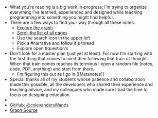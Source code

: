 - What you're reading is a big work in-progress; I'm trying to organize everything I've learned, experienced and designed while teaching programming into something you might find helpful.
- There are a few ways to find your way through all these notes:
	- [Explore the graph](https://evancole.be/#/graph)
	- [Scroll the list of all pages](https://evancole.be/#/all-pages)
	- Use the search icon in the upper left
	- Pick a #narrative and follow it's thread
	- Explore open #question's
- Don't look for a master plan (just yet at least). For now I'm starting with the first thing that comes to mind then following that train of thought. When that train comes reaches its terminus I open a random file (notes, code, PDF, anything) and start from there.
	- I'm figuring this out as I go in [[Metanotes]]
- Special thanks all of my students whose patience and collaboration made this possible, all the developers who shared their experience and teaching advice, and my colleagues who made sure I had the time to focus on designing education.
-
- [GitHub: @colevandersWands](https://github.com/colevandersWands)
- [Graph Source](https://github.com/pengx17/knowledge-garden/blob/c2b7dc04ceef299e3dd0a238630a82af11cff858/.github/workflows/main.yml)